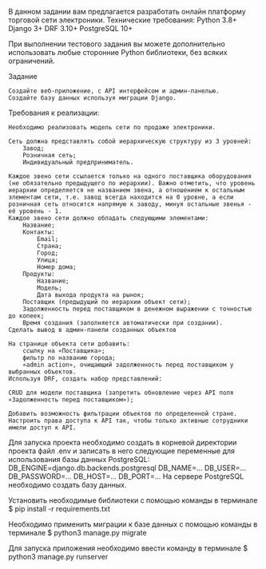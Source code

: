 В данном задании вам предлагается разработать онлайн платформу торговой сети электроники.
Технические требования:
    Python 3.8+
    Django 3+
    DRF 3.10+
    PostgreSQL 10+

При выполнении тестового задания вы можете дополнительно использовать любые сторонние Python библиотеки, без всяких ограничений.

Задание

    Создайте веб-приложение, с API интерфейсом и админ-панелью.
    Создайте базу данных используя миграции Django.

Требования к реализации:

    Необходимо реализовать модель сети по продаже электроники.

    Сеть должна представлять собой иерархическую структуру из 3 уровней:
        Завод;
        Розничная сеть;
        Индивидуальный предприниматель.

    Каждое звено сети ссылается только на одного поставщика оборудования (не обязательно предыдущего по иерархии). Важно отметить, что уровень иерархии определяется не названием звена, а отношением к остальным элементам сети, т.е. завод всегда находится на 0 уровне, а если розничная сеть относится напрямую к заводу, минуя остальные звенья - её уровень - 1.
    Каждое звено сети должно обладать следующими элементами:
        Название;
        Контакты:
            Email;
            Страна;
            Город;
            Улица;
            Номер дома;
        Продукты:
            Название;
            Модель;
            Дата выхода продукта на рынок;
        Поставщик (предыдущий по иерархии объект сети);
        Задолженность перед поставщиком в денежном выражении с точностью до копеек;
        Время создания (заполняется автоматически при создании).
    Сделать вывод в админ-панели созданных объектов

    На странице объекта сети добавить:
        ссылку на «Поставщика»;
        фильтр по названию города;
        «admin action», очищающий задолженность перед поставщиком у выбранных объектов.
    Используя DRF, создать набор представлений:

    CRUD для модели поставщика (запретить обновление через API поля «Задолженность перед поставщиком»);

    Добавить возможность фильтрации объектов по определенной стране.
    Настроить права доступа к API так, чтобы только активные сотрудники имели доступ к API.


Для запуска проекта необходимо создать в корневой директории проекта файл .env и записать в него следующие переменные 
для использования базы данных PostgreSQL:
    DB_ENGINE=django.db.backends.postgresql
    DB_NAME=...
    DB_USER=...
    DB_PASSWORD=...
    DB_HOST=...
    DB_PORT=...
На сервере PostgreSQL необходимо создать базу данных.

Установить необходимые библиотеки с помощью команды в терминале
    $ pip install -r requirements.txt

Необходимо применить миграции к базе данных с помощью команды в терминале
    $ python3 manage.py migrate

Для запуска приложения необходимо ввести команду в терминале
    $ python3 manage.py runserver
